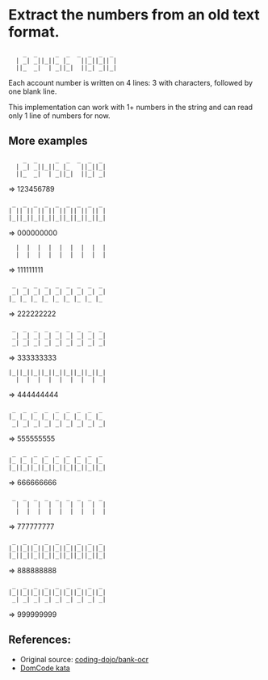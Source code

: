 # Extract the numbers from an old text format.

~~~
    _  _     _  _  _  _  _  _ 
  | _| _||_||_ |_   ||_||_|| |
  ||_  _|  | _||_|  ||_| _||_|
~~~

Each account number is written on 4 lines: 3 with characters, followed by one blank line.

This implementation can work with 1+ numbers in the string and can read only 1 line of numbers for now.

## More examples
~~~
    _  _     _  _  _  _  _ 
  | _| _||_||_ |_   ||_||_|
  ||_  _|  | _||_|  ||_| _| 
~~~
=> 123456789
~~~
 _  _  _  _  _  _  _  _  _ 
| || || || || || || || || |
|_||_||_||_||_||_||_||_||_|
~~~~
=> 000000000
~~~
  |  |  |  |  |  |  |  |  |
  |  |  |  |  |  |  |  |  |
~~~
=> 111111111
~~~
 _  _  _  _  _  _  _  _  _ 
 _| _| _| _| _| _| _| _| _|
|_ |_ |_ |_ |_ |_ |_ |_ |_ 
~~~
=> 222222222
~~~
 _  _  _  _  _  _  _  _  _ 
 _| _| _| _| _| _| _| _| _|
 _| _| _| _| _| _| _| _| _|
~~~
=> 333333333
~~~
|_||_||_||_||_||_||_||_||_|
  |  |  |  |  |  |  |  |  |
~~~
=> 444444444
~~~
 _  _  _  _  _  _  _  _  _ 
|_ |_ |_ |_ |_ |_ |_ |_ |_
 _| _| _| _| _| _| _| _| _|
~~~
=> 555555555
~~~
 _  _  _  _  _  _  _  _  _ 
|_ |_ |_ |_ |_ |_ |_ |_ |_
|_||_||_||_||_||_||_||_||_|
~~~
=> 666666666
~~~
 _  _  _  _  _  _  _  _  _ 
  |  |  |  |  |  |  |  |  |
  |  |  |  |  |  |  |  |  |
~~~
=> 777777777
~~~
 _  _  _  _  _  _  _  _  _ 
|_||_||_||_||_||_||_||_||_|
|_||_||_||_||_||_||_||_||_|
~~~
=> 888888888
~~~
 _  _  _  _  _  _  _  _  _ 
|_||_||_||_||_||_||_||_||_|
 _| _| _| _| _| _| _| _| _|
~~~
=> 999999999


## References:
* Original source: [coding-dojo/bank-ocr](https://code.joejag.com/coding-dojo/bank-ocr/)
* [DomCode kata](https://github.com/domcode/kataday)
